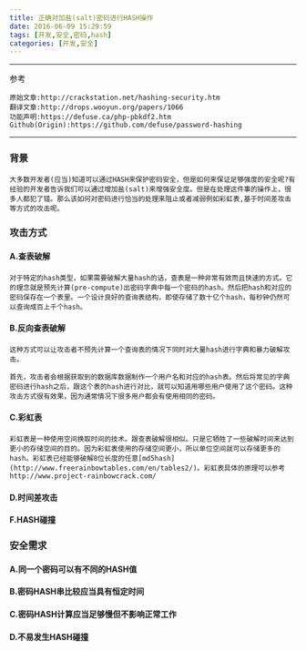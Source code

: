 ```yaml
---
title: 正确对加盐(salt)密码进行HASH操作
date: 2016-06-09 15:29:59
tags: [开发,安全,密码,hash]
categories: [开发,安全]
---
```


-----
参考

    原始文章:http://crackstation.net/hashing-security.htm
    翻译文章:http://drops.wooyun.org/papers/1066
    功能声明:https://defuse.ca/php-pbkdf2.htm
    Github(Origin):https://github.com/defuse/password-hashing
-----

### 背景
    大多数开发者(应当)知道可以通过HASH来保护密码安全，但是如何来保证足够强度的安全呢?有经验的开发者告诉我们可以通过增加盐(salt)来增强安全度。但是在处理这件事的操作上，很多人都犯了错。那么该如何对密码进行恰当的处理来阻止或者减弱例如彩虹表,基于时间差攻击等方式的攻击呢。
### 攻击方式
#### A.查表破解
    对于特定的hash类型，如果需要破解大量hash的话，查表是一种非常有效而且快速的方式。它的理念就是预先计算(pre-compute)出密码字典中每一个密码的hash。然后把hash和对应的密码保存在一个表里。一个设计良好的查询表结构，即使存储了数十亿个hash，每秒钟仍然可以查询成百上千个hash。
#### B.反向查表破解
    这种方式可以让攻击者不预先计算一个查询表的情况下同时对大量hash进行字典和暴力破解攻击。

    首先，攻击者会根据获取到的数据库数据制作一个用户名和对应的hash表。然后将常见的字典密码进行hash之后，跟这个表的hash进行对比，就可以知道用哪些用户使用了这个密码。这种攻击方式很有效果，因为通常情况下很多用户都会有使用相同的密码。
#### C.彩虹表
    彩虹表是一种使用空间换取时间的技术。跟查表破解很相似。只是它牺牲了一些破解时间来达到更小的存储空间的目的。因为彩虹表使用的存储空间更小，所以单位空间就可以存储更多的hash。彩虹表已经能够破解8位长度的任意[md5hash](http://www.freerainbowtables.com/en/tables2/)。彩虹表具体的原理可以参考http://www.project-rainbowcrack.com/
#### D.时间差攻击
#### F.HASH碰撞
### 安全需求
#### A.同一个密码可以有不同的HASH值
#### B.密码HASH串比较应当具有恒定时间
#### C.密码HASH计算应当足够慢但不影响正常工作
#### D.不易发生HASH碰撞
